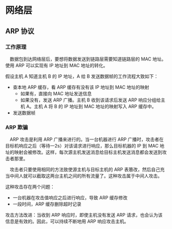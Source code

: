 # 网络层

## ARP 协议

### 工作原理

 数据包到达网络层后，要想将数据发送到链路层需要知道链路层的 MAC 地址。使用 ARP 可以实现有 IP 地址到 MAC 地址的转化。

假设主机 A 知道主机 B 的 IP 地址，A 给 B 发送数据帧的工作流程大致如下：

* 查本地 ARP 缓存，看 ARP 缓存有没有该 IP 地址到 MAC 地址的映射
  * 如果有，直接向 MAC 地址发送信息
  * 如果没有，发送 ARP 广播。主机 B 收到该请求后发送 ARP 响应分组给主机 A。主机 A 将 B 的 IP 地址到 MAC 地址的映射写入 ARP 缓存中。
* 发送数据帧

### ARP 欺骗

 ARP 攻击是利用 ARP 广播来进行的。当一台机器进行 ARP 广播时，攻击者在目标机响应之后（等待一2s）对该请求进行响应，那么目标机器的 IP 到 MAC 地址的映射会被修改。这样，每次源主机发送消息给目标主机发送消息都会发送到攻击者那里。

 攻击者只要使用相同的方法致使源主机与目标主机的 ARP 表篡改，然后自己充当中间人就可以截取这两台主机之间的所有流量了。这种攻击属于中间人攻击。

这种攻击存在两个问题：

* 一台机器在攻击值响应之后进行响应，导致 ARP 缓存修改
* 一段时间，ARP 缓存删除超时记录

攻击方法改进：当收到 ARP 响应时，即使主机没有发送 ARP 请求，也会认为该信息是有效的。因此，可以持续不断地用 ARP 响应攻击主机。



